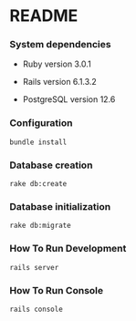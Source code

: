 # README

### System dependencies

- Ruby version 3.0.1

- Rails version 6.1.3.2

- PostgreSQL version 12.6

### Configuration

```
bundle install
```

### Database creation

```
rake db:create
```

### Database initialization

```
rake db:migrate
```

### How To Run Development

```
rails server
```

### How To Run Console

```
rails console
```